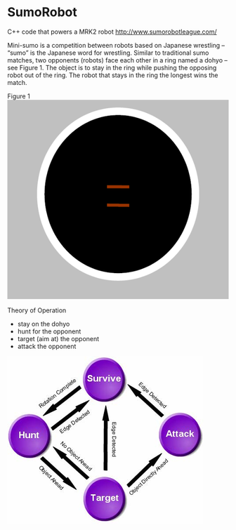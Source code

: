 # SumoRobot

C++ code that powers a MRK2 robot http://www.sumorobotleague.com/

Mini-sumo is a competition between robots based on Japanese wrestling –
“sumo” is the Japanese word for wrestling. Similar to traditional sumo matches,
two opponents (robots) face each other in a ring named a dohyo – see Figure 1.
The object is to stay in the ring while pushing the opposing robot out of the ring.
The robot that stays in the ring the longest wins the match.

Figure 1 
![Figure 1](https://github.com/arvindkgs/SumoRobot/blob/master/dohyo.png)

Theory of Operation
* stay on the dohyo 
* hunt for the opponent 
* target (aim at) the opponent
* attack the opponent  

![Theory Of Operation](https://github.com/arvindkgs/SumoRobot/blob/master/Building%20and%20Programming%20a%20Mini-Sumo.jpg)
